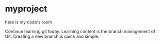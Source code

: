 # myproject
here is my code's room

Continue learning git today.
Learning content is the branch management of Git.
Creating a new branch is quick and simple.
